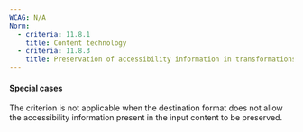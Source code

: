 ```yaml
---
WCAG: N/A
Norm:
  - criteria: 11.8.1
    title: Content technology
  - criteria: 11.8.3
    title: Preservation of accessibility information in transformations
---
```


#### Special cases

The criterion is not applicable when the destination format does not allow the accessibility information present in the input content to be preserved.